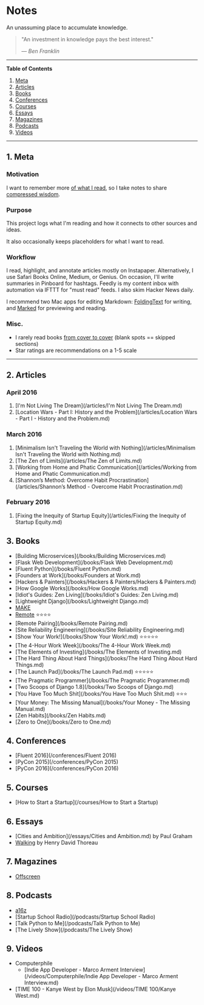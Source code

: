 # Notes

An unassuming place to accumulate knowledge.

> "An investment in knowledge pays the best interest."
>
> &mdash; <cite>Ben Franklin</cite>

---

**Table of Contents**

1. [Meta](#user-content-1-meta)
2. [Articles](#user-content-2-articles)
3. [Books](#user-content-3-books)
4. [Conferences](#user-content-4-conferences)
5. [Courses](#user-content-5-courses)
6. [Essays](#user-content-6-essays)
7. [Magazines](#user-content-7-magazines)
8. [Podcasts](#user-content-8-podcasts)
9. [Videos](#user-content-9-videos)

---

## 1. Meta

### Motivation

I want to remember more [of what I read](http://austinkleon.com/2016/03/03/how-to-read-more-2/), so I take notes to share [compressed wisdom](https://sivers.org/2do).

### Purpose

This project logs what I'm reading and how it connects to other sources and ideas.

It also occasionally keeps placeholders for what I want to read.

### Workflow

I read, highlight, and annotate articles mostly on Instapaper.  Alternatively, I use Safari Books Online, Medium, or Genius.  On occasion, I'll write summaries in Pinboard for hashtags.  Feedly is my content inbox with automation via IFTTT for "must read" feeds.  I also skim Hacker News daily.

I recommend two Mac apps for editing Markdown: [FoldingText](http://www.foldingtext.com/) for writing, and [Marked](http://marked2app.com/) for previewing and reading.

### Misc.

- I rarely read books [from cover to cover](http://austinkleon.com/2014/10/17/33-thoughts-on-reading/) (blank spots == skipped sections)
- Star ratings are recommendations on a 1-5 scale

---

## 2. Articles

### April 2016

1. [I'm Not Living The Dream](/articles/I'm Not Living The Dream.md)
2. [Location Wars - Part I: History and the Problem](/articles/Location Wars - Part I - History and the Problem.md)

### March 2016

1. [Minimalism Isn't Traveling the World with Nothing](/articles/Minimalism Isn't Traveling the World with Nothing.md)
2. [The Zen of Limits](/articles/The Zen of Limits.md)
3. [Working from Home and Phatic Communication](/articles/Working from Home and Phatic Communication.md)
4. [Shannon’s Method: Overcome Habit Procrastination](/articles/Shannon’s Method - Overcome Habit Procrastination.md)

### February 2016

1. [Fixing the Inequity of Startup Equity](/articles/Fixing the Inequity of Startup Equity.md)

## 3. Books

- [Building Microservices](/books/Building Microservices.md)
- [Flask Web Development](/books/Flask Web Development.md)
- [Fluent Python](/books/Fluent Python.md)
- [Founders at Work](/books/Founders at Work.md)
- [Hackers & Painters](/books/Hackers & Painters/Hackers & Painters.md)
- [How Google Works](/books/How Google Works.md)
- [Idiot's Guides: Zen Living](/books/Idiot's Guides: Zen Living.md)
- [Lightweight Django](/books/Lightweight Django.md)
- [MAKE](/books/MAKE/MAKE.md)
- [Remote](/books/Remote.md) ⭐⭐⭐⭐
- [Remote Pairing](/books/Remote Pairing.md)
- [Site Reliability Engineering](/books/Site Reliability Engineering.md)
- [Show Your Work!](/books/Show Your Work!.md) ⭐⭐⭐⭐⭐
- [The 4-Hour Work Week](/books/The 4-Hour Work Week.md)
- [The Elements of Investing](/books/The Elements of Investing.md)
- [The Hard Thing About Hard Things](/books/The Hard Thing About Hard Things.md)
- [The Launch Pad](/books/The Launch Pad.md) ⭐⭐⭐⭐⭐
- [The Pragmatic Programmer](/books/The Pragmatic Programmer.md)
- [Two Scoops of Django 1.8](/books/Two Scoops of Django.md)
- [You Have Too Much Shit](/books/You Have Too Much Shit.md) ⭐⭐⭐
- [Your Money: The Missing Manual](/books/Your Money - The Missing Manual.md)
- [Zen Habits](/books/Zen Habits.md)
- [Zero to One](/books/Zero to One.md)

## 4. Conferences

- [Fluent 2016](/conferences/Fluent 2016)
- [PyCon 2015](/conferences/PyCon 2015)
- [PyCon 2016](/conferences/PyCon 2016)

## 5. Courses

- [How to Start a Startup](/courses/How to Start a Startup)

## 6. Essays

- [Cities and Ambition](/essays/Cities and Ambition.md) by Paul Graham
- [Walking](/essays/Walking.md) by Henry David Thoreau

## 7. Magazines

- [Offscreen](/magazines/Offscreen)

## 8. Podcasts

- [a16z](/podcasts/a16z)
- [Startup School Radio](/podcasts/Startup School Radio)
- [Talk Python to Me](/podcasts/Talk Python to Me)
- [The Lively Show](/podcasts/The Lively Show)

## 9. Videos

- Computerphile
	- [Indie App Developer - Marco Arment Interview](/videos/Computerphile/Indie App Developer - Marco Arment Interview.md)
- [TIME 100 - Kanye West by Elon Musk](/videos/TIME 100/Kanye West.md)
